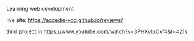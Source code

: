 Learning web development

live site: https://accedie-xcd.github.io/reviews/

third project in https://www.youtube.com/watch?v=3PHXvlpOkf4&t=421s
